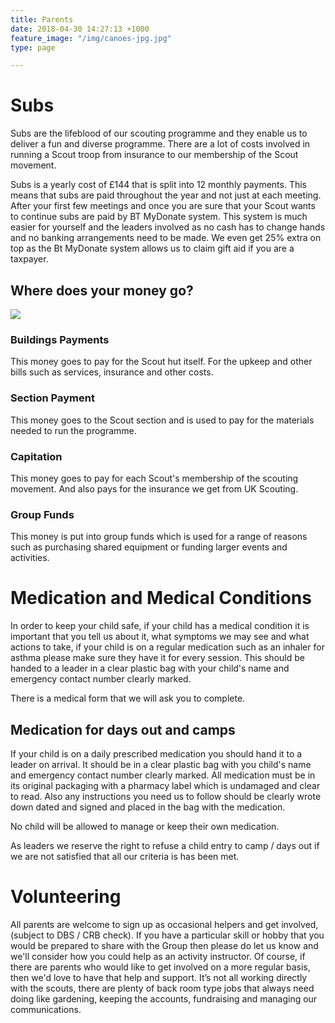 ```yaml
---
title: Parents
date: 2018-04-30 14:27:13 +1000
feature_image: "/img/canoes-jpg.jpg"
type: page

---
```

# Subs

Subs are the lifeblood of our scouting programme and they enable us to deliver a fun and diverse programme. There are a lot of costs involved in running a Scout troop from insurance to our membership of the Scout movement.

Subs is a yearly cost of £144 that is split into 12 monthly payments. This means that subs are paid throughout the year and not just at each meeting. After your first few meetings and once you are sure that your Scout wants to continue subs are paid by BT MyDonate system. This system is much easier for yourself and the leaders involved as no cash has to change hands and no banking arrangements need to be made. We even get 25% extra on top as the Bt MyDonate system allows us to claim gift aid if you are a taxpayer.

## Where does your money go?

![](/img/subs_breakdown.png)

### Buildings Payments

This money goes to pay for the Scout hut itself. For the upkeep and other bills such as services, insurance and other costs.

### Section Payment

This money goes to the Scout section and is used to pay for the materials needed to run the programme.

### Capitation

This money goes to pay for each Scout's membership of the scouting movement. And also pays for the insurance we get from UK Scouting.

### Group Funds

This money is put into group funds which is used for a range of reasons such as purchasing shared equipment or funding larger events and activities.

# Medication and Medical Conditions

In order to keep your child safe, if your child  has a medical condition it is important that you tell us about it, what symptoms we may see and what actions to take, if your child is on a regular medication such as an inhaler for asthma please make sure they have it for every session. This should be handed to a leader in a clear plastic bag with your child's name and emergency contact number clearly marked. 

There is a medical form that we will ask you to complete.

## Medication for days out and camps

If your child is on a daily prescribed medication you should hand it to a leader on arrival. It should be in a clear plastic bag with you child's name and emergency contact number clearly marked. All medication must be in its original packaging with a pharmacy label which is undamaged and clear to read. Also any instructions you need us to follow should be clearly wrote down dated and signed and placed in the bag with the medication. 

No child will be allowed to manage or keep their own medication. 

As leaders we reserve the right to refuse a child entry to camp / days  out if we are not satisfied  that all our criteria is has been met. 


# Volunteering

All parents are welcome to sign up as occasional helpers and get involved, (subject to DBS / CRB check). If you have a particular skill or hobby that you would be prepared to share with the Group then please do let us know and we'll consider how you could help as an activity instructor.  Of course, if there are parents who would like to get involved on a more regular basis, then we'd love to have that help and support. It’s not all working directly with the scouts, there are plenty of back room type jobs that always need doing like gardening, keeping the accounts, fundraising and managing our communications.